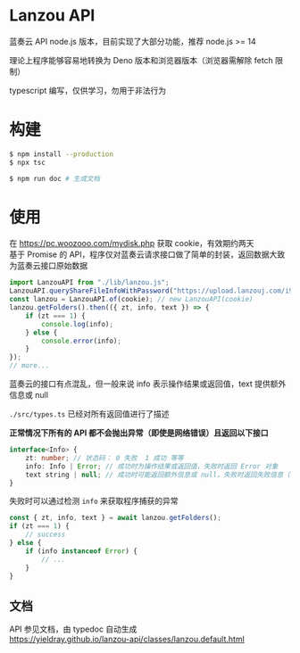 # Lanzou API

蓝奏云 API node.js 版本，目前实现了大部分功能，推荐 node.js >= 14

理论上程序能够容易地转换为 Deno 版本和浏览器版本（浏览器需解除 fetch 限制）

typescript 编写，仅供学习，勿用于非法行为

# 构建

```sh
$ npm install --production
$ npx tsc

$ npm run doc # 生成文档
```

# 使用

在 https://pc.woozooo.com/mydisk.php 获取 cookie，有效期约两天  
基于 Promise 的 API，程序仅对蓝奏云请求接口做了简单的封装，返回数据大致为蓝奏云接口原始数据

```js
import LanzouAPI from "./lib/lanzou.js";
LanzouAPI.queryShareFileInfoWithPassword("https://upload.lanzouj.com/i95j302p", "bxeb").then(console.log);
const lanzou = LanzouAPI.of(cookie); // new LanzouAPI(cookie)
lanzou.getFolders().then(({ zt, info, text }) => {
    if (zt === 1) {
        console.log(info);
    } else {
        console.error(info);
    }
});
// more...
```

蓝奏云的接口有点混乱，但一般来说 info 表示操作结果或返回值，text 提供额外信息或 null

`./src/types.ts` 已经对所有返回值进行了描述

**正常情况下所有的 API 都不会抛出异常（即使是网络错误）且返回以下接口**

```ts
interface<Info> {
    zt: number; // 状态码： 0 失败  1 成功 等等
    info: Info | Error; // 成功时为操作结果或返回值，失败时返回 Error 对象
    text string | null; // 成功时可能返回额外信息或 null，失败时返回失败信息（字符串）
}
```

失败时可以通过检测 `info` 来获取程序捕获的异常

```js
const { zt, info, text } = await lanzou.getFolders();
if (zt === 1) {
    // success
} else {
    if (info instanceof Error) {
        // ...
    }
}
```

## 文档

API 参见文档，由 typedoc 自动生成  
<https://yieldray.github.io/lanzou-api/classes/lanzou.default.html>
